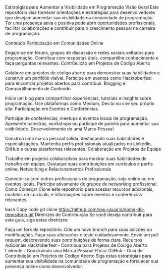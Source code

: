 Estratégias para Aumentar a Visibilidade em Programação
Visão Geral
Este repositório visa fornecer orientações e estratégias para desenvolvedores que desejam aumentar sua visibilidade na comunidade de programação. Ter uma presença ativa e positiva pode abrir oportunidades profissionais, facilitar colaborações e contribuir para o crescimento pessoal na carreira de programação.

Conteúdo
Participação em Comunidades Online

Engaje-se em fóruns, grupos de discussão e redes sociais voltados para programação.
Contribua com respostas úteis, compartilhe conhecimento e faça perguntas relevantes.
Contribuição em Projetos de Código Aberto

Colabore em projetos de código aberto para demonstrar suas habilidades e construir um portfólio visível.
Participe em eventos como Hacktoberfest para encontrar projetos abertos para contribuir.
Blogging e Compartilhamento de Conteúdo

Inicie um blog para compartilhar experiências, tutoriais e insights sobre programação.
Use plataformas como Medium, Dev.to ou crie seu próprio site.
Participação em Eventos e Conferências

Participe de conferências, meetups e eventos locais de programação.
Apresente palestras, workshops ou participe de painéis para aumentar sua visibilidade.
Desenvolvimento de uma Marca Pessoal

Construa uma marca pessoal sólida, destacando suas habilidades e especializações.
Mantenha perfis profissionais atualizados no LinkedIn, GitHub e outras plataformas relevantes.
Colaboração em Projetos de Equipe

Trabalhe em projetos colaborativos para mostrar suas habilidades de trabalho em equipe.
Destaque suas contribuições em currículos e perfis online.
Networking e Relacionamentos Profissionais

Conecte-se com outros profissionais de programação, seja online ou em eventos locais.
Participe ativamente de grupos de networking profissional.
Como Começar
Clone este repositório para acessar recursos adicionais, modelos de currículo, e informações sobre eventos e conferências relevantes.

bash
Copy code
git clone https://github.com/seu-usuario/nome-do-repositorio.git
Diretrizes de Contribuição
Se você deseja contribuir para este guia, siga estas diretrizes:

Faça um fork do repositório.
Crie um novo branch para suas adições ou modificações.
Faça suas alterações e teste cuidadosamente.
Envie um pull request, descrevendo suas contribuições de forma clara.
Recursos Adicionais
Hacktoberfest - Contribua para Projetos de Código Aberto
LinkedIn - Construindo uma Marca Pessoal Eficaz
GitHub - Guia de Contribuição em Projetos de Código Aberto
Siga estas estratégias para aumentar sua visibilidade na comunidade de programação e fortalecer sua presença online como desenvolvedor.
